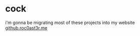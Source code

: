 # cock
i'm gonna be migrating most of these projects into my website [github.roc0ast3r.me](roc0ast3r.me)
